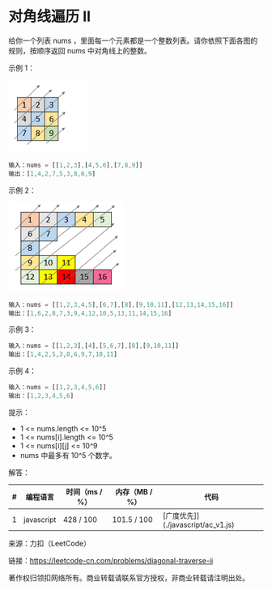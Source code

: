 # 对角线遍历 II

给你一个列表 nums ，里面每一个元素都是一个整数列表。请你依照下面各图的规则，按顺序返回 nums 中对角线上的整数。

示例 1：

![示例1](./eg1.png)

``` javascript
输入：nums = [[1,2,3],[4,5,6],[7,8,9]]
输出：[1,4,2,7,5,3,8,6,9]
```

示例 2：

![示例2](./eg2.png)

``` javascript
输入：nums = [[1,2,3,4,5],[6,7],[8],[9,10,11],[12,13,14,15,16]]
输出：[1,6,2,8,7,3,9,4,12,10,5,13,11,14,15,16]
```

示例 3：

``` javascript
输入：nums = [[1,2,3],[4],[5,6,7],[8],[9,10,11]]
输出：[1,4,2,5,3,8,6,9,7,10,11]
```

示例 4：

``` javascript
输入：nums = [[1,2,3,4,5,6]]
输出：[1,2,3,4,5,6]
```

提示：

- 1 <= nums.length <= 10^5
- 1 <= nums[i].length <= 10^5
- 1 <= nums[i][j] <= 10^9
- nums 中最多有 10^5 个数字。

解答：

**#**|**编程语言**|**时间（ms / %）**|**内存（MB / %）**|**代码**
--|--|--|--|--
1|javascript|428 / 100|101.5 / 100|[广度优先]](./javascript/ac_v1.js)

来源：力扣（LeetCode）

链接：https://leetcode-cn.com/problems/diagonal-traverse-ii

著作权归领扣网络所有。商业转载请联系官方授权，非商业转载请注明出处。
